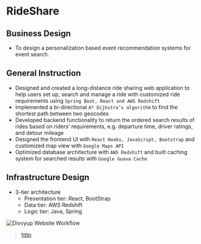# RideShare

## Business Design
- To design a personalization based event recommendation systems for event search.

## General Instruction
- Designed and created a long-distance ride sharing web application to help users set up, search and manage a ride with
customized ride requirements using `Spring Boot, React and AWS Redshift`
- Implemented a bi-directional `A* Dijkstra’s algorithm` to find the shortest path between two geocodes
- Developed backend functionality to return the ordered search results of rides based on riders’ requirements, e.g. departure time,
driver ratings, and detour mileage
- Designed the frontend UI with `React Hooks, JavaScript, Bootstrap` and customized map view with `Google Maps API`
- Optimized database architecture with `AWS Redshift` and built caching system for searched results with `Google Guava Cache`

## Infrastructure Design
- 3-tier architecture
   * Presentation tier: React, BootStrap
   * Data tier: AWS Redshift
   * Logic tier: Java, Spring
   
![Divvyup Website Workflow](https://ibb.co/TMbwF9d.png)


<blockquote class="imgur-embed-pub" lang="en" data-id="a/I1k8oA1"><a href="//imgur.com/a/I1k8oA1">http</a></blockquote><script async src="//s.imgur.com/min/embed.js" charset="utf-8"></script>

